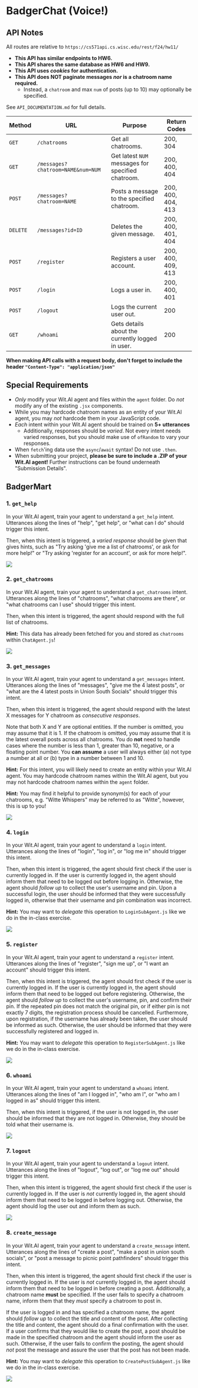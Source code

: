 
# BadgerChat (Voice!)

## API Notes

All routes are relative to `https://cs571api.cs.wisc.edu/rest/f24/hw11/`

 - **This API has similar endpoints to HW6.**
 - **This API shares the same database as HW6 and HW9.**
 - **This API uses *cookies* for authentication.**
 - **This API does NOT paginate messages *nor* is a chatroom name required.**
   - Instead, a `chatroom` and max `num` of posts (up to 10) may optionally be specified.

See `API_DOCUMENTATION.md` for full details.

| Method | URL | Purpose | Return Codes |
| --- | --- | --- | --- |
| `GET`| `/chatrooms` | Get all chatrooms. | 200, 304 |
| `GET` | `/messages?chatroom=NAME&num=NUM`| Get latest `NUM` messages for specified chatroom. | 200, 400, 404 |
| `POST` | `/messages?chatroom=NAME` | Posts a message to the specified chatroom. | 200, 400, 404, 413 |
| `DELETE` | `/messages?id=ID` | Deletes the given message. | 200, 400, 401, 404 |
| `POST` | `/register` | Registers a user account. | 200, 400, 409, 413  |
| `POST` | `/login` | Logs a user in. | 200, 400, 401 |
| `POST` | `/logout` | Logs the current user out. | 200 |
| `GET` | `/whoami` | Gets details about the currently logged in user. | 200 |

**When making API calls with a request body, don't forget to include the header `"Content-Type": "application/json"`**

## Special Requirements
 - *Only* modify your Wit.AI agent and files within the `agent` folder. Do *not* modify any of the existing `.jsx` components.
 - While you may hardcode chatroom names as an entity of your Wit.AI agent, you may *not* hardcode them in your JavaScript code.
 - *Each* intent within your Wit.AI agent should be trained on **5+ utterances** 
   - Additionally, responses should be *varied*. Not every intent needs varied responses, but you should make use of `ofRandom` to vary your responses.
 - When `fetch`'ing data use the `async`/`await` syntax! Do not use `.then`.
 - When submitting your project, **please be sure to include a .ZIP of your Wit.AI agent!** Further instructions can be found underneath "Submission Details".

## BadgerMart

### 1. `get_help`

In your Wit.AI agent, train your agent to understand a `get_help` intent. Utterances along the lines of "help", "get help", or "what can I do" should trigger this intent.

Then, when this intent is triggered, a *varied response* should be given that gives hints, such as "Try asking 'give me a list of chatrooms', or ask for more help!" or "Try asking 'register for an account', or ask for more help!".

![](_figures/step1.png)

### 2. `get_chatrooms`

In your Wit.AI agent, train your agent to understand a `get_chatrooms` intent. Utterances along the lines of "chatrooms", "what chatrooms are there", or "what chatrooms can I use" should trigger this intent.

Then, when this intent is triggered, the agent should respond with the full list of chatrooms.

**Hint:** This data has already been fetched for you and stored as `chatrooms` within `ChatAgent.js`!

![](_figures/step2.png)

### 3. `get_messages`

In your Wit.AI agent, train your agent to understand a `get_messages` intent. Utterances along the lines of "messages", "give me the 4 latest posts", or "what are the 4 latest posts in Union South Socials" should trigger this intent.

Then, when this intent is triggered, the agent should respond with the latest X messages for Y chatroom as *consecutive responses*.

Note that both X and Y are optional entities. If the number is omitted, you may assume that it is 1. If the chatroom is omitted, you may assume that it is the latest overall posts across all chatrooms. You do **not** need to handle cases where the number is less than 1, greater than 10, negative, or a floating point number. You **can assume** a user will always either (a) not type a number at all or (b) type in a number between 1 and 10.

**Hint:** For this intent, you will likely need to create an entity within your Wit.AI agent. You may hardcode chatroom names within the Wit.AI agent, but you may not hardcode chatroom names within the `agent` folder.

**Hint:** You may find it helpful to provide synonym(s) for each of your chatrooms, e.g. "Witte Whispers" may be referred to as "Witte", however, this is up to you!

![](_figures/step3.png)

### 4. `login`

In your Wit.AI agent, train your agent to understand a `login` intent. Utterances along the lines of "login", "log in", or "log me in" should trigger this intent.

Then, when this intent is triggered, the agent should first check if the user is currently logged in. If the user is currently logged in, the agent should inform them that need to be logged out before logging in. Otherwise, the agent should *follow up* to collect the user's username and pin. Upon a successful login, the user should be informed that they were successfully logged in, otherwise that their username and pin combination was incorrect.

**Hint:** You may want to *delegate* this operation to `LoginSubAgent.js` like we do in the in-class exercise.

![](_figures/step4.png)

### 5. `register`

In your Wit.AI agent, train your agent to understand a `register` intent. Utterances along the lines of "register", "sign me up", or "I want an account" should trigger this intent.

Then, when this intent is triggered, the agent should first check if the user is currently logged in. If the user is currently logged in, the agent should inform them that need to be logged out before registering. Otherwise, the agent should  *follow up* to collect the user's username, pin, and confirm their pin. If the repeated pin does not match the original pin, or if either pin is not exactly 7 digits, the registration process should be cancelled. Furthermore, upon registration, if the username has already been taken, the user should be informed as such. Otherwise, the user should be informed that they were successfully registered and logged in.

**Hint:** You may want to *delegate* this operation to `RegisterSubAgent.js` like we do in the in-class exercise.


![](_figures/step5.png)

### 6. `whoami`

In your Wit.AI agent, train your agent to understand a `whoami` intent. Utterances along the lines of "am I logged in", "who am I", or "who am I logged in as" should trigger this intent.

Then, when this intent is triggered, if the user is not logged in, the user should be informed that they are not logged in. Otherwise, they should be told what their username is.

![](_figures/step6.png)


### 7. `logout`

In your Wit.AI agent, train your agent to understand a `logout` intent. Utterances along the lines of "logout", "log out", or "log me out" should trigger this intent.

Then, when this intent is triggered, the agent should first check if the user is currently logged in. If the user is *not* currently logged in, the agent should inform them that need to be logged in before logging out. Otherwise, the agent should log the user out and inform them as such.

![](_figures/step7.png)

### 8. `create_message`

In your Wit.AI agent, train your agent to understand a `create_message` intent. Utterances along the lines of "create a post", "make a post in union south socials", or "post a message to picnic point pathfinders" should trigger this intent.

Then, when this intent is triggered, the agent should first check if the user is currently logged in. If the user is *not* currently logged in, the agent should inform them that need to be logged in before creating a post. Additionally, a chatroom name **must** be specified. If the user fails to specify a chatroom name, inform them that they *must* specify a chatroom to post in. 

If the user is logged in and has specified a chatroom name, the agent should *follow up* to collect the title and content of the post. After collecting the title and content, the agent should do a final confirmation with the user. If a user confirms that they would like to create the post, a post should be made in the specified chatroom and the agent should inform the user as such. Otherwise, if the user fails to confirm the posting, the agent should *not* post the message and assure the user that the post has not been made.

**Hint:** You may want to *delegate* this operation to `CreatePostSubAgent.js` like we do in the in-class exercise.

![](_figures/step8.png)

